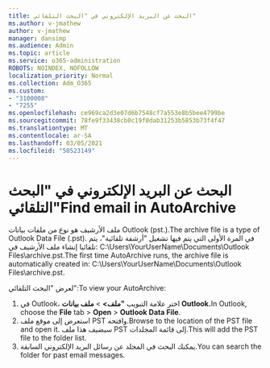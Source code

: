 ```yaml
---
title: البحث عن البريد الإلكتروني في "البحث التلقائي"
ms.author: v-jmathew
author: v-jmathew
manager: dansimp
ms.audience: Admin
ms.topic: article
ms.service: o365-administration
ROBOTS: NOINDEX, NOFOLLOW
localization_priority: Normal
ms.collection: Adm_O365
ms.custom:
- "3100008"
- "7255"
ms.openlocfilehash: ce969ca2d3e07d6b7548cf7a553e8b5bee4799be
ms.sourcegitcommit: 78fe9f33438cb0c19f0dab31253b5853b73f4f47
ms.translationtype: MT
ms.contentlocale: ar-SA
ms.lasthandoff: 03/05/2021
ms.locfileid: "50523149"
---
```

# <a name="find-email-in-autoarchive"></a><span data-ttu-id="5c024-102">البحث عن البريد الإلكتروني في "البحث التلقائي"</span><span class="sxs-lookup"><span data-stu-id="5c024-102">Find email in AutoArchive</span></span>

<span data-ttu-id="5c024-103">ملف الأرشيف هو نوع من ملفات بيانات Outlook (pst.).</span><span class="sxs-lookup"><span data-stu-id="5c024-103">The archive file is a type of Outlook Data File (.pst).</span></span> <span data-ttu-id="5c024-104">في المرة الأولى التي يتم فيها تشغيل "أرشفة تلقائية"، يتم تلقائيا إنشاء ملف الأرشيف في: C:\Users\YourUserName\Documents\Outlook Files\archive.pst.</span><span class="sxs-lookup"><span data-stu-id="5c024-104">The first time AutoArchive runs, the archive file is automatically created in: C:\Users\YourUserName\Documents\Outlook Files\archive.pst.</span></span>

<span data-ttu-id="5c024-105">لعرض "البحث التلقائي":</span><span class="sxs-lookup"><span data-stu-id="5c024-105">To view your AutoArchive:</span></span>

1. <span data-ttu-id="5c024-106">في Outlook، اختر علامة التبويب  **"ملف>**  >  **ملف بيانات Outlook.**</span><span class="sxs-lookup"><span data-stu-id="5c024-106">In Outlook, choose the **File** tab > **Open** > **Outlook Data File**.</span></span>
2. <span data-ttu-id="5c024-107">استعرض إلى موقع ملف PST وافتحه.</span><span class="sxs-lookup"><span data-stu-id="5c024-107">Browse to the location of the PST file and open it.</span></span> <span data-ttu-id="5c024-108">سيضيف هذا ملف PST إلى قائمة المجلدات.</span><span class="sxs-lookup"><span data-stu-id="5c024-108">This will add the PST file to the folder list.</span></span>
3. <span data-ttu-id="5c024-109">يمكنك البحث في المجلد عن رسائل البريد الإلكتروني السابقة.</span><span class="sxs-lookup"><span data-stu-id="5c024-109">You can search the folder for past email messages.</span></span>
